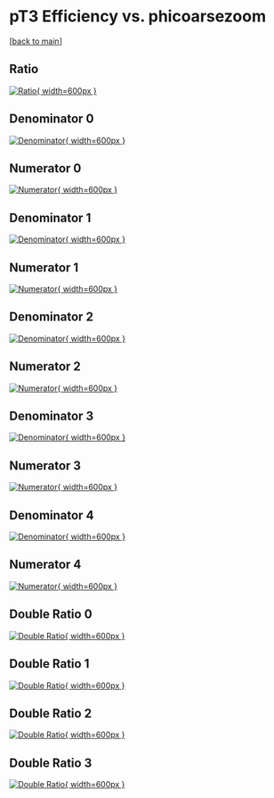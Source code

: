 # pT3 Efficiency vs. phicoarsezoom

[[back to main](./)]



## Ratio

[![Ratio](../mtv/var/pT3_loweta_13_1_eff_phicoarsezoom.png){ width=600px }](../mtv/var/pT3_loweta_13_1_eff_phicoarsezoom.pdf)

## Denominator 0

[![Denominator](../mtv/den/pT3_loweta_13_1_eff_phicoarsezoom_den0.png){ width=600px }](../mtv/den/pT3_loweta_13_1_eff_phicoarsezoom_den0.pdf)

## Numerator 0

[![Numerator](../mtv/num/pT3_loweta_13_1_eff_phicoarsezoom_num0.png){ width=600px }](../mtv/num/pT3_loweta_13_1_eff_phicoarsezoom_num0.pdf)

## Denominator 1

[![Denominator](../mtv/den/pT3_loweta_13_1_eff_phicoarsezoom_den1.png){ width=600px }](../mtv/den/pT3_loweta_13_1_eff_phicoarsezoom_den1.pdf)

## Numerator 1

[![Numerator](../mtv/num/pT3_loweta_13_1_eff_phicoarsezoom_num1.png){ width=600px }](../mtv/num/pT3_loweta_13_1_eff_phicoarsezoom_num1.pdf)

## Denominator 2

[![Denominator](../mtv/den/pT3_loweta_13_1_eff_phicoarsezoom_den2.png){ width=600px }](../mtv/den/pT3_loweta_13_1_eff_phicoarsezoom_den2.pdf)

## Numerator 2

[![Numerator](../mtv/num/pT3_loweta_13_1_eff_phicoarsezoom_num2.png){ width=600px }](../mtv/num/pT3_loweta_13_1_eff_phicoarsezoom_num2.pdf)

## Denominator 3

[![Denominator](../mtv/den/pT3_loweta_13_1_eff_phicoarsezoom_den3.png){ width=600px }](../mtv/den/pT3_loweta_13_1_eff_phicoarsezoom_den3.pdf)

## Numerator 3

[![Numerator](../mtv/num/pT3_loweta_13_1_eff_phicoarsezoom_num3.png){ width=600px }](../mtv/num/pT3_loweta_13_1_eff_phicoarsezoom_num3.pdf)

## Denominator 4

[![Denominator](../mtv/den/pT3_loweta_13_1_eff_phicoarsezoom_den4.png){ width=600px }](../mtv/den/pT3_loweta_13_1_eff_phicoarsezoom_den4.pdf)

## Numerator 4

[![Numerator](../mtv/num/pT3_loweta_13_1_eff_phicoarsezoom_num4.png){ width=600px }](../mtv/num/pT3_loweta_13_1_eff_phicoarsezoom_num4.pdf)

## Double Ratio 0

[![Double Ratio](../mtv/ratio/pT3_loweta_13_1_eff_phicoarsezoom_ratio0.png){ width=600px }](../mtv/ratio/pT3_loweta_13_1_eff_phicoarsezoom_ratio0.pdf)

## Double Ratio 1

[![Double Ratio](../mtv/ratio/pT3_loweta_13_1_eff_phicoarsezoom_ratio1.png){ width=600px }](../mtv/ratio/pT3_loweta_13_1_eff_phicoarsezoom_ratio1.pdf)

## Double Ratio 2

[![Double Ratio](../mtv/ratio/pT3_loweta_13_1_eff_phicoarsezoom_ratio2.png){ width=600px }](../mtv/ratio/pT3_loweta_13_1_eff_phicoarsezoom_ratio2.pdf)

## Double Ratio 3

[![Double Ratio](../mtv/ratio/pT3_loweta_13_1_eff_phicoarsezoom_ratio3.png){ width=600px }](../mtv/ratio/pT3_loweta_13_1_eff_phicoarsezoom_ratio3.pdf)

